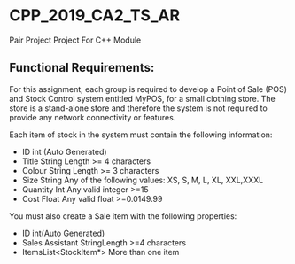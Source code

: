 # CPP_2019_CA2_TS_AR
Pair Project Project For C++ Module

## Functional Requirements:
For this assignment, each group is required to develop a Point of Sale (POS) and Stock Control system entitled MyPOS, for a small clothing store. The store is a stand-alone store and therefore the system is not required to provide any network connectivity or features.


Each item of stock in the system must contain the following information:
* ID          int     (Auto Generated)
* Title       String  Length >= 4 characters
* Colour      String  Length >= 3 characters
* Size        String  Any of the following values: XS, S, M, L, XL, XXL,XXXL 
* Quantity    Int     Any valid integer >=15
* Cost        Float   Any valid float >=0.0149.99

You must also create a Sale item with the following properties:
* ID                    int(Auto Generated)
* Sales Assistant       StringLength >=4 characters
* ItemsList<StockItem*> More than one item
